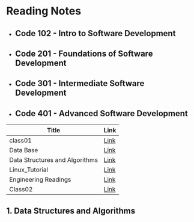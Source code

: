 # Reading Notes

+ ##  Code 102 - Intro to Software Development

+ ## Code 201 - Foundations of Software Development

+ ## Code 301 - Intermediate Software Development

+ ## Code 401 - Advanced Software Development
| Title      | Link |
| -----------| ----------- |
| class01      | [Link](#Class01)       |
| Data Base   | [Link](#databases.md)      |
| Data Structures and Algorithms | [Link](#DataStructuresandAlgorithms.md)      |
| Linux_Tutorial   | [Link](#LinuxTutorial.md)      |
|Engineering Readings   | [Link](#EngineeringReadings.md)      |
|Class02 | [Link](#Reading:Class02.md)      |

## 1. Data Structures and Algorithms

